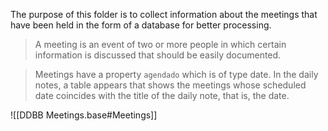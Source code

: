 The purpose of this folder is to collect information about the meetings that have been held in the form of a database for better processing.

> A meeting is an event of two or more people in which certain information is discussed that should be easily documented.

> Meetings have a property `agendado` which is of type date. In the daily notes, a table appears that shows the meetings whose scheduled date coincides with the title of the daily note, that is, the date.

![[DDBB Meetings.base#Meetings]]